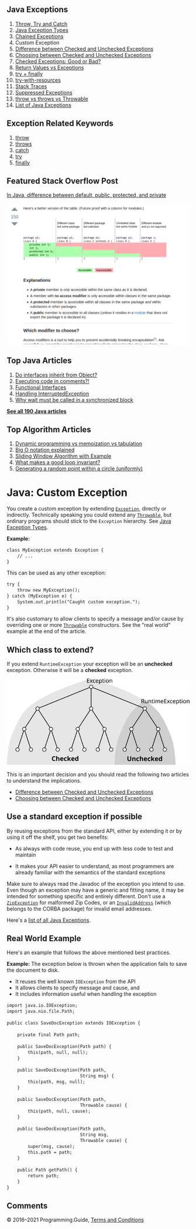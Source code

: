 ## Java Exceptions

1.  [Throw, Try and Catch](exceptions-throw-try-catch.html)
2.  [Java Exception Types](exception-types.html)
3.  [Chained Exceptions](chained-exceptions.html)
4.  Custom Exception
5.  [Difference between Checked and Unchecked Exceptions](difference-between-checked-and-unchecked-exceptions.html)
6.  [Choosing between Checked and Unchecked Exceptions](choosing-between-checked-and-unchecked-exceptions.html)
7.  [Checked Exceptions: Good or Bad?](checked-exceptions-good-or-bad.html)
8.  [Return Values vs Exceptions](return-values-vs-exceptions.html)
9.  [try + finally](try-finally.html)
10. [try-with-resources](try-with-resources.html)
11. [Stack Traces](stack-trace.html)
12. [Suppressed Exceptions](suppressed-exceptions.html)
13. [throw vs throws vs Throwable](throw-vs-throws-vs-throwable.html)
14. [List of Java Exceptions](list-of-java-exceptions.html)

## Exception Related Keywords

1.  [throw](throw.html)
2.  [throws](throws.html)
3.  [catch](catch.html)
4.  [try](try.html)
5.  [finally](finally.html)

## Featured Stack Overflow Post

[In Java, difference between default, public, protected, and private](https://stackoverflow.com/a/33627846/276052)

[<img src="../images/so-featured-33627846.png" alt="StackOverflow screenshot thumbnail" class="screenshot" />](https://stackoverflow.com/a/33627846/276052)

## Top Java Articles

1.  [Do interfaces inherit from Object?](do-interfaces-inherit-from-object.html)
2.  [Executing code in comments?!](executing-code-in-comments.html)
3.  [Functional Interfaces](functional-interfaces.html)
4.  [Handling InterruptedException](handling-interrupted-exceptions.html)
5.  [Why wait must be called in a synchronized block](why-wait-must-be-in-synchronized.html)

[**See all 190 Java articles**](index.html)

## Top Algorithm Articles

1.  [Dynamic programming vs memoization vs tabulation](../dynamic-programming-vs-memoization-vs-tabulation.html)
2.  [Big O notation explained](../big-o-notation-explained.html)
3.  [Sliding Window Algorithm with Example](../sliding-window-example.html)
4.  [What makes a good loop invariant?](../what-makes-a-good-loop-invariant.html)
5.  [Generating a random point within a circle (uniformly)](../random-point-within-circle.html)

# Java: Custom Exception

You create a custom exception by extending [`Exception`](https://docs.oracle.com/javase/8/docs/api/java/lang/Exception.html), directly or indirectly. Technically speaking you could extend any [`Throwable`](https://docs.oracle.com/javase/8/docs/api/java/lang/Throwable.html), but ordinary programs should stick to the `Exception` hierarchy. See [Java Exception Types](exception-types.html).

**Example:**

    class MyException extends Exception {
        // ...
    }

This can be used as any other exception:

    try {
        throw new MyException();
    } catch (MyException e) {
        System.out.println("Caught custom exception.");
    }

It's also customary to allow clients to specify a message and/or cause by overriding one or more [`Throwable`](https://docs.oracle.com/javase/8/docs/api/java/lang/Throwable.html) constructors. See the "real world" example at the end of the article.

## Which class to extend?

If you extend `RuntimeException` your exception will be an **unchecked** exception. Otherwise it will be a **checked** exception.

![Schematic Exception Hierarchy](custom-exception/checked-unchecked-hierarchy.svg)

This is an important decision and you should read the following two articles to understand the implications.

- [Difference between Checked and Unchecked Exceptions](difference-between-checked-and-unchecked-exceptions.html)
- [Choosing between Checked and Unchecked Exceptions](choosing-between-checked-and-unchecked-exceptions.html)

## Use a standard exception if possible

By reusing exceptions from the standard API, either by extending it or by using it off the shelf, you get two benefits:

- As always with code reuse, you end up with less code to test and maintain

- It makes your API easier to understand, as most programmers are already familiar with the semantics of the standard exceptions

Make sure to always read the Javadoc of the exception you intend to use. Even though an exception may have a generic and fitting name, it may be intended for something specific and entirely different. Don't use a [`ZipException`](https://docs.oracle.com/javase/8/docs/api/java/util/zip/ZipException.html) for malformed Zip Codes, or an [`InvalidAddress`](https://docs.oracle.com/javase/8/docs/api/org/omg/CosNaming/NamingContextExtPackage/InvalidAddress.html) (which belongs to the CORBA package) for invalid email addresses.

Here's a [list of all Java Exceptions](list-of-java-exceptions.html).

## Real World Example

Here's an example that follows the above mentioned best practices.

**Example:** The exception below is thrown when the application fails to save the document to disk.

- It reuses the well known `IOException` from the API
- It allows clients to specify message and cause, and
- It includes information useful when handling the exception

<!-- -->

    import java.io.IOException;
    import java.nio.file.Path;

    public class SaveDocException extends IOException {

        private final Path path;

        public SaveDocException(Path path) {
            this(path, null, null);
        }

        public SaveDocException(Path path,
                                String msg) {
            this(path, msg, null);
        }

        public SaveDocException(Path path,
                                Throwable cause) {
            this(path, null, cause);
        }

        public SaveDocException(Path path,
                                String msg,
                                Throwable cause) {
            super(msg, cause);
            this.path = path;
        }

        public Path getPath() {
            return path;
        }
    }

## Comments

© 2016–2021 Programming.Guide, [Terms and Conditions](../terms-and-conditions.html)
